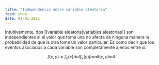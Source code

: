 ```yaml
---
title: "Independencia entre variable aleatoria"
feed: show
date: 01-01-2021
---
```


Intuitivamente, dos [[variable aleatoria|variables aleatorias]] son independientes si el valor que toma una no afecta de ninguna manera la probabilidad de que la otra tome un valor particular. Es como decir que los eventos asociados a cada variable son completamente ajenos entre sí.

$$f(x, y) = f_x (x) dot f_y (y)  forall (x,y) in A$$


